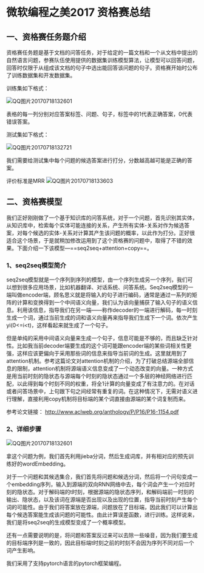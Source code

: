 # 微软编程之美2017 资格赛总结

## 一、资格赛任务题介绍

​        资格赛任务题是基于文档的问答任务，对于给定的一篇文档和一个从文档中提出的自然语言问题，参赛队伍使用提供的数据集训练模型算法，让模型可以回答问题，回答时仅限于从组成该文档的句子中选出能回答该问题的句子。资格赛开始时公布了训练数据集和开发数据集。

训练集如下格式：

![QQ图片20170718132601](C:\Users\ls\Desktop\QQ图片20170718132601.png)

表格的每一列分别对应答案标签、问题、句子，标签中的1代表正确答案，0代表错误答案。

测试集如下格式：

![QQ图片20170718132721](C:\Users\ls\Desktop\QQ图片20170718132721.png)

我们需要给测试集中每个问题的候选答案进行打分，分数越高越可能是正确的答案。

评价标准是MRR  ![QQ图片20170718133603](C:\Users\ls\Desktop\QQ图片20170718133603.png)

## 二、资格赛模型

​	我们正好刚刚做了一个基于知识库的问答系统，对于一个问题，首先识别其实体，从知识库中，检索每个实体可能连接的关系，产生所有实体-关系对作为候选答案，对每个候选的实体-关系对计算其产生该问题的概率，以此作为打分。正好很适合这个场景，于是就稍加修改运用到了这个资格赛的问题中，取得了不错的效果。下面介绍一下该模型—==seq2seq+attention+copy==。

### 1、seq2seq模型简介

​	seq2seq模型就是一个序列到序列的模型，由一个序列生成另一个序列，我们可以想到很多应用场景，比如机器翻译、对话系统、问答系统。Seq2seq模型的一端叫做encoder端，顾名思义就是将输入的句子进行编码，通常是通过一系列的矩阵的计算和变换得到一个中间语义向量，我们认为该向量捕获了输入句子的语义信息。利用该信息，指导我们在另一端——称作decoder的一端进行解码，每一时刻生成一个词，通过当前生成的词和语义向量再来指导我们生成下一个词。依次产生yi(0<=i<t)，这样看起来就生成了一个句子。

​	但是单纯的采用中间语义向量来生成一个句子，信息可能是不够的，而且缺乏针对性。比如我当前decoder端要生成的这个词可能跟encoder端的某些词相关性更强，这样应该更偏向于采用那些词的信息来指导当前词的生成。这里就用到了attention机制。参考这篇论文对attention机制的介绍，为了打破总结源端全部信息的限制，attention机制将源端语义信息变成了一个动态改变的向量。一种方式是用当前时刻的隐状态与源端每个时刻的隐状态通过一个多层的神经网络进行匹配，以此得到每个时刻不同的权重，将全1计算的向量变成了有注意力的。在对话或者问答场景中，上句跟下句之间经常有重复的词。在这种情况下，无需对语义进行理解，直接利用copy机制将目标端的某个词直接由源端的某个词复制而来。

参考论文链接：	<http://www.aclweb.org/anthology/P/P16/P16-1154.pdf>

### 2、详细步骤

![QQ图片20170718132601](C:\Users\ls\Desktop\QQ图片20170718132601.png)

拿这个问题为例，我们首先利用jieba分词，然后生成词库，并有相对应的预先训练好的wordEmbedding。

对于一个问题和其候选集合，我们首先将问题和候选分词，然后将一个问句变成一个embedding序列，输入到源端的双向RNN网络中去，每个词会产生一个对应时刻的隐状态。对于解码端的t时刻，根据源端的隐状态序列，和解码端前一时刻的输出、隐状态，以及该词在源端是否出现以及出现的位置，指导当前时刻产生每个词的可能性。由于我们将答案放在源端，问题放在了目标端，因此我们可以计算出每个候选答案能生成该问题的可能性。由此计算误差函数，进行训练。这样说来，我们是将seq2seq的生成模型变成了一个概率模型。

还有一点需要说明的是，将问题和答案反过来可以去除一些噪音，因为我们要生成的目标端序列是一致的，因此目标端t时刻之前的时刻不会因为序列不同对后一个词产生影响。

我们采用了支持pytorch语言的pytorch框架编程。